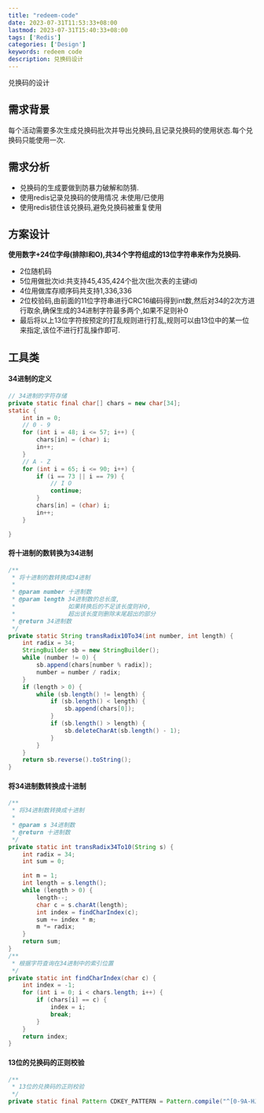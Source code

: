 ```yaml
---
title: "redeem-code"
date: 2023-07-31T11:53:33+08:00
lastmod: 2023-07-31T15:40:33+08:00
tags: ['Redis']
categories: ['Design']
keywords: redeem code
description: 兑换码设计
---
```


兑换码的设计

## 需求背景

每个活动需要多次生成兑换码批次并导出兑换码,且记录兑换码的使用状态.每个兑换码只能使用一次.

## 需求分析

- 兑换码的生成要做到防暴力破解和防猜.
- 使用redis记录兑换码的使用情况 未使用/已使用
- 使用redis锁住该兑换码,避免兑换码被重复使用

## 方案设计

**使用数字+24位字母(排除I和O),共34个字符组成的13位字符串来作为兑换码.**

- 2位随机码
- 5位用做批次id:共支持45,435,424个批次(批次表的主键id)
- 4位用做库存顺序码共支持1,336,336
- 2位校验码,由前面的11位字符串进行CRC16编码得到int数,然后对34的2次方进行取余,确保生成的34进制字符最多两个,如果不足则补0
- 最后将以上13位字符按预定的打乱规则进行打乱,规则可以由13位中的某一位来指定,该位不进行打乱操作即可.

## 工具类

#### 34进制的定义

```java
// 34进制的字符存储
private static final char[] chars = new char[34];
static {
    int in = 0;
    // 0 - 9
    for (int i = 48; i <= 57; i++) {
        chars[in] = (char) i;
        in++;
    }
    // A - Z
    for (int i = 65; i <= 90; i++) {
        if (i == 73 || i == 79) {
            // I O
            continue;
        }
        chars[in] = (char) i;
        in++;
    }

}
```

#### 将十进制的数转换为34进制

```java
/**
 * 将十进制的数转换成34进制
 *
 * @param number 十进制数
 * @param length 34进制数的总长度, 
 *               如果转换后的不足该长度则补0, 
 *               超出该长度则删除末尾超出的部分
 * @return 34进制数
 */
private static String transRadix10To34(int number, int length) {
    int radix = 34;
    StringBuilder sb = new StringBuilder();
    while (number != 0) {
        sb.append(chars[number % radix]);
        number = number / radix;
    }
    if (length > 0) {
        while (sb.length() != length) {
            if (sb.length() < length) {
                sb.append(chars[0]);
            }
            if (sb.length() > length) {
                sb.deleteCharAt(sb.length() - 1);
            }
        }
    }
    return sb.reverse().toString();
}
```

#### 将34进制数转换成十进制

```java
/**
 * 将34进制数转换成十进制
 *
 * @param s 34进制数
 * @return 十进制数
 */
private static int transRadix34To10(String s) {
    int radix = 34;
    int sum = 0;

    int m = 1;
    int length = s.length();
    while (length > 0) {
        length--;
        char c = s.charAt(length);
        int index = findCharIndex(c);
        sum += index * m;
        m *= radix;
    }
    return sum;
}
/**
 * 根据字符查询在34进制中的索引位置
 */
private static int findCharIndex(char c) {
    int index = -1;
    for (int i = 0; i < chars.length; i++) {
        if (chars[i] == c) {
            index = i;
            break;
        }
    }
    return index;
}
```

#### 13位的兑换码的正则校验

```java
/**
 * 13位的兑换码的正则校验
 */
private static final Pattern CDKEY_PATTERN = Pattern.compile("^[0-9A-HJ-NP-Z]{13}$");
```